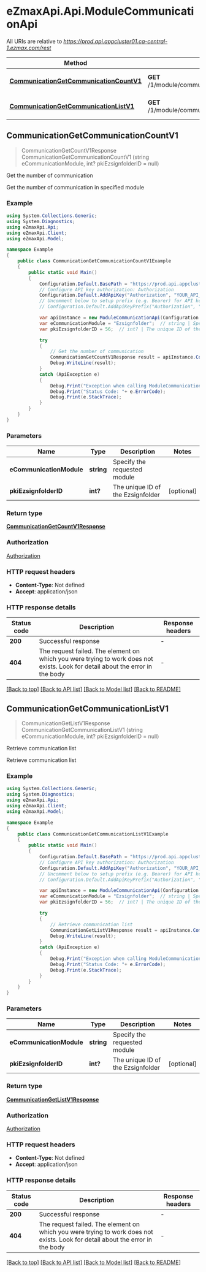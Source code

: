 # eZmaxApi.Api.ModuleCommunicationApi

All URIs are relative to *https://prod.api.appcluster01.ca-central-1.ezmax.com/rest*

Method | HTTP request | Description
------------- | ------------- | -------------
[**CommunicationGetCommunicationCountV1**](ModuleCommunicationApi.md#communicationgetcommunicationcountv1) | **GET** /1/module/communication/getCommunicationCount | Get the number of communication
[**CommunicationGetCommunicationListV1**](ModuleCommunicationApi.md#communicationgetcommunicationlistv1) | **GET** /1/module/communication/getCommunicationList | Retrieve communication list



## CommunicationGetCommunicationCountV1

> CommunicationGetCountV1Response CommunicationGetCommunicationCountV1 (string eCommunicationModule, int? pkiEzsignfolderID = null)

Get the number of communication

Get the number of communication in specified module

### Example

```csharp
using System.Collections.Generic;
using System.Diagnostics;
using eZmaxApi.Api;
using eZmaxApi.Client;
using eZmaxApi.Model;

namespace Example
{
    public class CommunicationGetCommunicationCountV1Example
    {
        public static void Main()
        {
            Configuration.Default.BasePath = "https://prod.api.appcluster01.ca-central-1.ezmax.com/rest";
            // Configure API key authorization: Authorization
            Configuration.Default.AddApiKey("Authorization", "YOUR_API_KEY");
            // Uncomment below to setup prefix (e.g. Bearer) for API key, if needed
            // Configuration.Default.AddApiKeyPrefix("Authorization", "Bearer");

            var apiInstance = new ModuleCommunicationApi(Configuration.Default);
            var eCommunicationModule = "Ezsignfolder";  // string | Specify the requested module
            var pkiEzsignfolderID = 56;  // int? | The unique ID of the Ezsignfolder (optional) 

            try
            {
                // Get the number of communication
                CommunicationGetCountV1Response result = apiInstance.CommunicationGetCommunicationCountV1(eCommunicationModule, pkiEzsignfolderID);
                Debug.WriteLine(result);
            }
            catch (ApiException e)
            {
                Debug.Print("Exception when calling ModuleCommunicationApi.CommunicationGetCommunicationCountV1: " + e.Message );
                Debug.Print("Status Code: "+ e.ErrorCode);
                Debug.Print(e.StackTrace);
            }
        }
    }
}
```

### Parameters


Name | Type | Description  | Notes
------------- | ------------- | ------------- | -------------
 **eCommunicationModule** | **string**| Specify the requested module | 
 **pkiEzsignfolderID** | **int?**| The unique ID of the Ezsignfolder | [optional] 

### Return type

[**CommunicationGetCountV1Response**](CommunicationGetCountV1Response.md)

### Authorization

[Authorization](../README.md#Authorization)

### HTTP request headers

- **Content-Type**: Not defined
- **Accept**: application/json


### HTTP response details
| Status code | Description | Response headers |
|-------------|-------------|------------------|
| **200** | Successful response |  -  |
| **404** | The request failed. The element on which you were trying to work does not exists. Look for detail about the error in the body |  -  |

[[Back to top]](#)
[[Back to API list]](../README.md#documentation-for-api-endpoints)
[[Back to Model list]](../README.md#documentation-for-models)
[[Back to README]](../README.md)


## CommunicationGetCommunicationListV1

> CommunicationGetListV1Response CommunicationGetCommunicationListV1 (string eCommunicationModule, int? pkiEzsignfolderID = null)

Retrieve communication list

Retrieve communication list

### Example

```csharp
using System.Collections.Generic;
using System.Diagnostics;
using eZmaxApi.Api;
using eZmaxApi.Client;
using eZmaxApi.Model;

namespace Example
{
    public class CommunicationGetCommunicationListV1Example
    {
        public static void Main()
        {
            Configuration.Default.BasePath = "https://prod.api.appcluster01.ca-central-1.ezmax.com/rest";
            // Configure API key authorization: Authorization
            Configuration.Default.AddApiKey("Authorization", "YOUR_API_KEY");
            // Uncomment below to setup prefix (e.g. Bearer) for API key, if needed
            // Configuration.Default.AddApiKeyPrefix("Authorization", "Bearer");

            var apiInstance = new ModuleCommunicationApi(Configuration.Default);
            var eCommunicationModule = "Ezsignfolder";  // string | Specify the requested module
            var pkiEzsignfolderID = 56;  // int? | The unique ID of the Ezsignfolder (optional) 

            try
            {
                // Retrieve communication list
                CommunicationGetListV1Response result = apiInstance.CommunicationGetCommunicationListV1(eCommunicationModule, pkiEzsignfolderID);
                Debug.WriteLine(result);
            }
            catch (ApiException e)
            {
                Debug.Print("Exception when calling ModuleCommunicationApi.CommunicationGetCommunicationListV1: " + e.Message );
                Debug.Print("Status Code: "+ e.ErrorCode);
                Debug.Print(e.StackTrace);
            }
        }
    }
}
```

### Parameters


Name | Type | Description  | Notes
------------- | ------------- | ------------- | -------------
 **eCommunicationModule** | **string**| Specify the requested module | 
 **pkiEzsignfolderID** | **int?**| The unique ID of the Ezsignfolder | [optional] 

### Return type

[**CommunicationGetListV1Response**](CommunicationGetListV1Response.md)

### Authorization

[Authorization](../README.md#Authorization)

### HTTP request headers

- **Content-Type**: Not defined
- **Accept**: application/json


### HTTP response details
| Status code | Description | Response headers |
|-------------|-------------|------------------|
| **200** | Successful response |  -  |
| **404** | The request failed. The element on which you were trying to work does not exists. Look for detail about the error in the body |  -  |

[[Back to top]](#)
[[Back to API list]](../README.md#documentation-for-api-endpoints)
[[Back to Model list]](../README.md#documentation-for-models)
[[Back to README]](../README.md)

